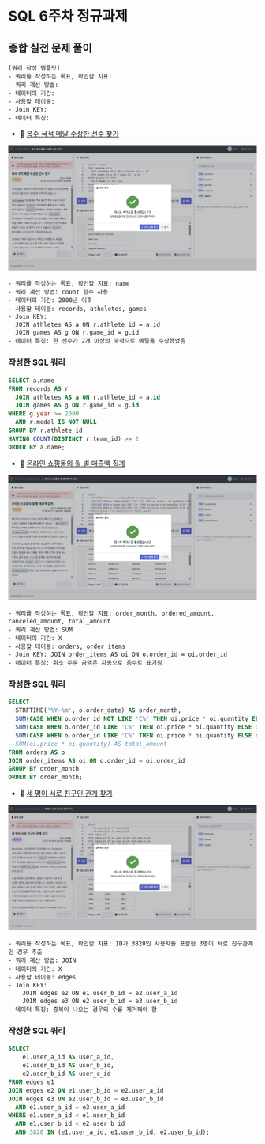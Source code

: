 # SQL 6주차 정규과제

## 종합 실전 문제 풀이

```
[쿼리 작성 템플릿]
- 쿼리를 작성하는 목표, 확인할 지표:
- 쿼리 계산 방법:
- 데이터의 기간:
- 사용할 테이블:
- Join KEY:
- 데이터 특징:
```

- 🔗 [복수 국적 메달 수상한 선수 찾기](https://solvesql.com/problems/multiple-medalist/)

![](https://github.com/bird-one-00/25-1_SQL_Assignment/blob/main/img/%EC%8A%A4%ED%81%AC%EB%A6%B0%EC%83%B7%202025-05-19%20212334.png)

```
- 쿼리를 작성하는 목표, 확인할 지표: name
- 쿼리 계산 방법: count 함수 사용
- 데이터의 기간: 2000년 이후
- 사용할 테이블: records, atheletes, games
- Join KEY:
  JOIN athletes AS a ON r.athlete_id = a.id
  JOIN games AS g ON r.game_id = g.id
- 데이터 특징: 한 선수가 2개 이상의 국적으로 메달을 수상했었음
```

### 작성한 SQL 쿼리
```SQL
SELECT a.name
FROM records AS r
  JOIN athletes AS a ON r.athlete_id = a.id
  JOIN games AS g ON r.game_id = g.id
WHERE g.year >= 2000
  AND r.medal IS NOT NULL
GROUP BY r.athlete_id
HAVING COUNT(DISTINCT r.team_id) >= 2
ORDER BY a.name;
```

- 🔗 [온라인 쇼핑몰의 월 별 매출액 집계](https://solvesql.com/problems/shoppingmall-monthly-summary/)

![](https://github.com/bird-one-00/25-1_SQL_Assignment/blob/main/img/%EC%8A%A4%ED%81%AC%EB%A6%B0%EC%83%B7%202025-05-19%20213045.png)

```
- 쿼리를 작성하는 목표, 확인할 지표: order_month, ordered_amount, canceled_amount, total_amount
- 쿼리 계산 방법: SUM
- 데이터의 기간: X
- 사용할 테이블: orders, order_items
- Join KEY: JOIN order_items AS oi ON o.order_id = oi.order_id
- 데이터 특징: 취소 주문 금액은 자동으로 음수로 표기됨
```

### 작성한 SQL 쿼리
```SQL
SELECT
  STRFTIME('%Y-%m', o.order_date) AS order_month,
  SUM(CASE WHEN o.order_id NOT LIKE 'C%' THEN oi.price * oi.quantity ELSE 0 END) AS ordered_amount,
  SUM(CASE WHEN o.order_id LIKE 'C%' THEN oi.price * oi.quantity ELSE 0 END) AS canceled_amount,
  SUM(CASE WHEN o.order_id LIKE 'C%' THEN oi.price * oi.quantity ELSE oi.price * oi.quantity END) AS total_amount
--SUM(oi.price * oi.quantity) AS total_amount
FROM orders AS o
JOIN order_items AS oi ON o.order_id = oi.order_id
GROUP BY order_month
ORDER BY order_month;
```

- 🔗 [세 명이 서로 친구인 관계 찾기](https://solvesql.com/problems/friend-group-of-3/)

![](https://github.com/bird-one-00/25-1_SQL_Assignment/blob/main/img/%EC%8A%A4%ED%81%AC%EB%A6%B0%EC%83%B7%202025-05-19%20214931.png)

```
- 쿼리를 작성하는 목표, 확인할 지표: ID가 3820인 사용자를 포함한 3명이 서로 친구관계인 경우 추출
- 쿼리 계산 방법: JOIN
- 데이터의 기간: X
- 사용할 테이블: edges
- Join KEY:
    JOIN edges e2 ON e1.user_b_id = e2.user_a_id
    JOIN edges e3 ON e2.user_b_id = e3.user_b_id
- 데이터 특징: 중복이 나오는 경우의 수를 제거해야 함
```

### 작성한 SQL 쿼리
```SQL
SELECT 
    e1.user_a_id AS user_a_id,
    e1.user_b_id AS user_b_id,
    e2.user_b_id AS user_c_id
FROM edges e1
JOIN edges e2 ON e1.user_b_id = e2.user_a_id
JOIN edges e3 ON e2.user_b_id = e3.user_b_id
  AND e1.user_a_id = e3.user_a_id
WHERE e1.user_a_id < e1.user_b_id
  AND e1.user_b_id < e2.user_b_id
  AND 3820 IN (e1.user_a_id, e1.user_b_id, e2.user_b_id);
```